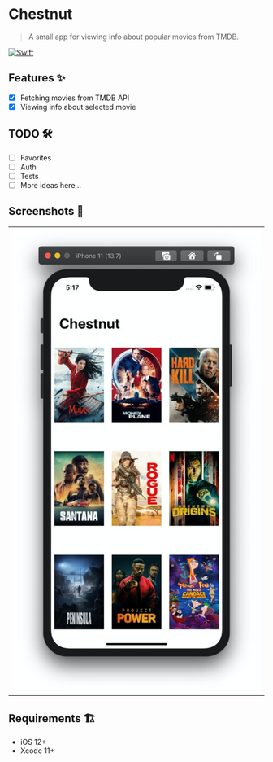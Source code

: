 # Chestnut
> A small app for viewing info about popular movies from TMDB.

<p>
    <a href="https://swift.org"><img src="https://img.shields.io/badge/Swift-5.1-orange.svg?style=flat" alt="Swift" /></a>
</p>

## Features ✨

- [x] Fetching movies from TMDB API
- [x] Viewing info about selected movie

## TODO 🛠

- [ ] Favorites
- [ ] Auth
- [ ] Tests
- [ ] More ideas here...

## Screenshots 📱

<table>
<td>
<img src="./media/screenshot1.jpg">
</td>
</table>

## Requirements 🏗

- iOS 12+
- Xcode 11+